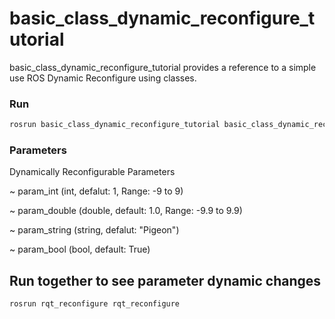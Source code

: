 # basic_class_dynamic_reconfigure_tutorial

basic_class_dynamic_reconfigure_tutorial provides a reference to a simple use ROS Dynamic Reconfigure using classes.

### Run

```bash
rosrun basic_class_dynamic_reconfigure_tutorial basic_class_dynamic_reconfigure_node
```

### Parameters
Dynamically Reconfigurable Parameters

~ param_int (int, defalut: 1, Range: -9 to 9)

~ param_double (double, default: 1.0, Range: -9.9 to 9.9)

~ param_string (string, defalut: "Pigeon")

~ param_bool (bool, default: True)


## Run together to see parameter dynamic changes
```bash
rosrun rqt_reconfigure rqt_reconfigure
```
